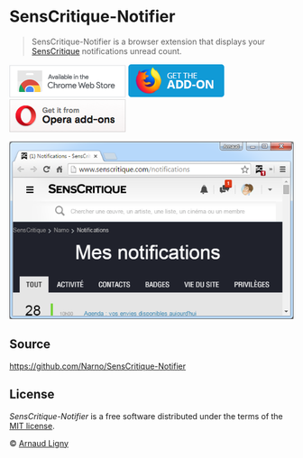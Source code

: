 # SensCritique-Notifier

> SensCritique-Notifier is a browser extension that displays your [SensCritique](https://www.senscritique.com) notifications unread count.

[![SensCritique Notifier available in the Chrome Web Store](docs/ChromeWebStoreBadgeWBorder.png)](https://chrome.google.com/webstore/detail/senscritique-notifier/modfdnhchpghpbfdngipkncfjcjmjjel) [![SensCritique Notifier available in Mozilla Add-ons](docs/AMO-button_1.png)](https://addons.mozilla.org/fr/firefox/addon/notificateur-senscritique/) [![Get F-Notifier from Opera add-ons](docs/addons_206x58_en.png)](https://addons.opera.com/fr/search/?developer=arnaudligny)

![SensCritique-Notifier screenshot](docs/screenshot_640x400.png "SensCritique-Notifier screenshot")

## Source

<https://github.com/Narno/SensCritique-Notifier>

## License

_SensCritique-Notifier_ is a free software distributed under the terms of the [MIT license](https://opensource.org/licenses/MIT).

© [Arnaud Ligny](https://arnaudligny.fr)  
